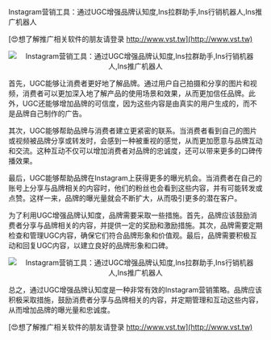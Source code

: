 Instagram营销工具：通过UGC增强品牌认知度,Ins拉群助手,Ins行销机器人,Ins推广机器人

[😍想了解推广相关软件的朋友请登录 http://www.vst.tw](http://www.vst.tw)

 <center><img src="https://vst.tw/MP4/tuiguang/png/2.png" alt="Instagram营销工具：通过UGC增强品牌认知度,Ins拉群助手,Ins行销机器人,Ins推广机器人"></center>

首先，UGC能够让消费者更好地了解品牌。通过用户自己拍摄和分享的图片和视频，消费者可以更加深入地了解产品的使用场景和效果，从而更加信任品牌。此外，UGC还能够增加品牌的可信度，因为这些内容是由真实的用户生成的，而不是品牌自己制作的广告。

其次，UGC能够帮助品牌与消费者建立更紧密的联系。当消费者看到自己的图片或视频被品牌分享或转发时，会感到一种被重视的感觉，从而更加愿意与品牌互动和交流。这种互动不仅可以增加消费者对品牌的忠诚度，还可以带来更多的口碑传播效果。

最后，UGC能够帮助品牌在Instagram上获得更多的曝光机会。当消费者在自己的账号上分享与品牌相关的内容时，他们的粉丝也会看到这些内容，并有可能转发或点赞。这样一来，品牌的曝光量就会不断扩大，从而吸引更多的潜在客户。

为了利用UGC增强品牌认知度，品牌需要采取一些措施。首先，品牌应该鼓励消费者分享与品牌相关的内容，并提供一定的奖励和激励措施。其次，品牌需要定期检查和管理UGC内容，确保它们符合品牌形象和价值观。最后，品牌需要积极互动和回复UGC内容，以建立良好的品牌形象和口碑。

 <center><img src="https://vst.tw/MP4/tuiguang/png/8.png" alt="Instagram营销工具：通过UGC增强品牌认知度,Ins拉群助手,Ins行销机器人,Ins推广机器人"></center>

总之，通过UGC增强品牌认知度是一种非常有效的Instagram营销策略。品牌应该积极采取措施，鼓励消费者分享与品牌相关的内容，并定期管理和互动这些内容，从而增加品牌的曝光量和忠诚度。

[😍想了解推广相关软件的朋友请登录 http://www.vst.tw](http://www.vst.tw)



